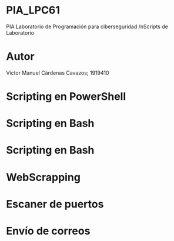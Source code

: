# PIA_LPC61
PIA Laboratorio de Programación para ciberseguridad
/nScripts de Laboratorio

# Autor
Víctor Manuel Cárdenas Cavazos; 1919410

# Scripting en PowerShell

# Scripting en Bash

# Scripting en Bash

# WebScrapping

# Escaner de puertos

# Envío de correos
